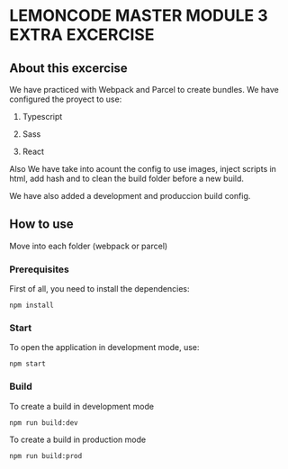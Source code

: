 # LEMONCODE MASTER MODULE 3 EXTRA EXCERCISE

## About this excercise

We have practiced with Webpack and Parcel to create bundles. We have configured the proyect to use:

1. Typescript

2. Sass

3. React

Also We have take into acount the config to use images, inject scripts in html, add hash and to clean the build folder before a new build.

We have also added a development and produccion build config.

## How to use

Move into each folder (webpack or parcel)

### Prerequisites

First of all, you need to install the dependencies:

```npm install```

### Start

To open the application in development mode, use:

```npm start```

### Build

To create a build in development mode

```npm run build:dev```

To create a build in production mode

```npm run build:prod```